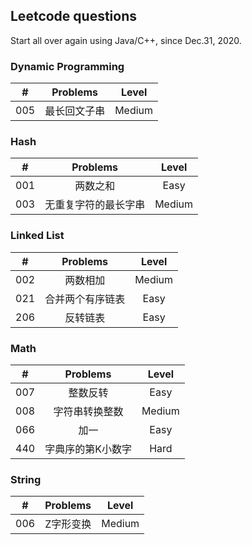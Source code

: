 ## Leetcode questions

Start all over again using Java/C++, since Dec.31, 2020.

### Dynamic Programming
|#|Problems|Level|
|:-:|:-: | :-: |
|005|最长回文子串|Medium|

### Hash
|#|Problems|Level|
|:-:|:-: | :-: |
|001|两数之和|Easy|
|003|无重复字符的最长字串|Medium|

### Linked List
|#|Problems|Level|
|:-:|:-: | :-: |
|002|两数相加|Medium|
|021|合并两个有序链表|Easy|
|206|反转链表|Easy|

### Math
|#|Problems|Level|
|:-:|:-: | :-: |
|007|整数反转|Easy|
|008|字符串转换整数|Medium|
|066|加一|Easy|
|440|字典序的第K小数字|Hard| 

### String
|#|Problems|Level|
|:-:|:-: | :-: |
|006|Z字形变换|Medium|


